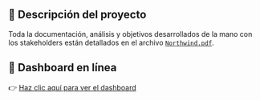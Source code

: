 
## 📄 Descripción del proyecto

Toda la documentación, análisis y objetivos desarrollados de la mano con los stakeholders están detallados en el archivo [`Northwind.pdf`](./Northwind.pdf).

## 🚀 Dashboard en línea

👉 [Haz clic aquí para ver el dashboard ](https://northwind-h4mxohhdtzai4gtvshkhjc.streamlit.app)




